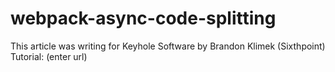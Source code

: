 # webpack-async-code-splitting

This article was writing for Keyhole Software by Brandon Klimek (Sixthpoint)
Tutorial: (enter url)

